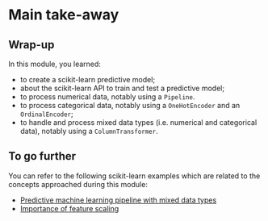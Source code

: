 # Main take-away

## Wrap-up

<!-- Quick wrap-up for the module -->

In this module, you learned:

- to create a scikit-learn predictive model;
- about the scikit-learn API to train and test a predictive model;
- to process numerical data, notably using a `Pipeline`.
- to process categorical data, notably using a `OneHotEncoder` and an
  `OrdinalEncoder`;
- to handle and process mixed data types (i.e. numerical and
  categorical data), notably using a `ColumnTransformer`.

## To go further

<!-- Some extra links of content to go further -->

You can refer to the following scikit-learn examples which are related to
the concepts approached during this module:

- [Predictive machine learning pipeline with mixed data types](https://scikit-learn.org/stable/auto_examples/compose/plot_column_transformer_mixed_types.html#sphx-glr-auto-examples-compose-plot-column-transformer-mixed-types-py)
- [Importance of feature scaling](https://scikit-learn.org/stable/auto_examples/preprocessing/plot_scaling_importance.html#sphx-glr-auto-examples-preprocessing-plot-scaling-importance-py)
